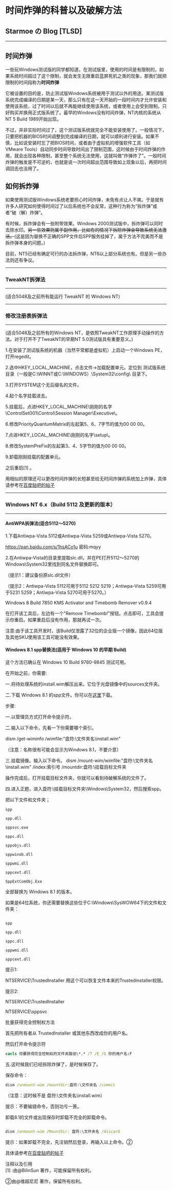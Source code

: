# 时间炸弹的科普以及破解方法

## Starmoe の Blog [TLSD]
---

## 时间炸弹
一些玩Windows测试版的同学都知道，在测试版里，使用的时间是有限制的，如果系统时间超过了这个限制，就会发生无限重启蓝屏死机之类的现象，那我们就把限制的时间段称为**时间炸弹**


它被设置的目的是，防止测试版Windows系统被用于测试以外的用途。某测试版系统完成编译的日期是某一天，那么只有在这一天开始的一段时间内才允许安装和使用该系统，过了时间以后就不再能继续使用该系统，或者使用上会受到限制，只好购买并换用正式版系统了。最早的Windows没有时间炸弹，NT内核的系统从NT 5 Build 1989开始出现。



不过，并非实际时间过了，这个测试版系统就完全不能安装使用了。一般情况下，只要把机器的BIOS时间调整到完成编译的日期，就可以顺利进行安装。如果不慎，比如说安装时忘了把BIOS时间，或者由于虚拟机的增强软件工具（如VMware Tools）自动同步时间导致时间出了限制范围，这时候由于时间炸弹的作用，就会出现各种限制，甚至整个系统无法使用，这就叫做“炸弹炸了”。一般时间炸弹的触发是不可逆的，也就是说一次时间超出范围导致如上现象以后，再把时间调回去也没用了。

## 如何拆炸弹

如果使用测试版Windows系统老要担心时间炸弹，未免有点让人不爽。于是就有许多人研究如何使得时间过了以后系统也不会反常，这种行为称为“拆炸弹”或者“破（解）炸弹”。



有时候，拆炸弹会有一些附带效果。Windows 2000测试版中，拆炸弹可以同时去除水印。~~另一些效果则属于副作用，比如有的情况下拆除炸弹会导致系统无法激活。~~(这是因为替换不正确的SPP文件后SPP服务挂掉了，属于方法不完美而不是拆炸弹本身的问题。)



目前，NT5已经有确定可行的办法拆炸弹，NT6以上部分系统也有。但是另一些办法则还有争议。

---

### TweakNT拆弹法  

---

(适合5048及之前所有能运行 TweakNT 的 Windows NT)

---

### 修改注册表拆弹法

---

(适合5048及之前所有的Windows NT，是依照TweakNT工作原理手动操作的方法。对于打开不了TweakNT的早期NT 5.0测试版具有重要意义。)



1.在安装了测试版系统的机器（当然平常都是虚拟机）上启动一个Windows PE，打开regedit。

2.选中HKEY_LOCAL_MACHINE，点击文件->加载配置单元。定位到 测试版系统目录（一般是C:\WINNT或C:\WINDOWS）\System32\config\ 目录下。

3.打开SYSTEM这个无后缀名的文件。

4.起个名字挂载进去。

5.挂载后，点进HKEY_LOCAL_MACHINE\刚刚的名字\ControlSet001\Control\Session Manager\Executive\。

6.修改PriorityQuantumMatrix的左起第5、6、7字节的值为00 00 00。

7.点进HKEY_LOCAL_MACHINE\刚刚的名字\setup\。

8.修改SystemPreFix的左起第3、4、5字节的值为00 00 00。

9.卸载刚刚挂载的配置单元。

之后重启[1]
。


用相似的原理还可以更改时间炸弹的长短甚至给无时间炸弹的系统加上炸弹，具体请参考在[百度贴吧的帖子](http://tieba.baidu.com/p/5197847676)

---

### Windows NT 6.x（Build 5112 及更新的版本）

---

#### AntiWPA拆弹法(适合5112～5270)


1.下载Antiwpa-Vista 5112或Antiwpa-Vista 5259或Antiwpa-Vista 5270。

https://pan.baidu.com/s/1hsACo1u 密码:mqyy

2.在Antiwpa-Vista的目录里提取slc.dll，并在PE打开5112～5270的Windows\System32里找到同名文件替换即可。

（提示1：建议备份原slc.dll文件）

（提示2：Antiwpa-Vista 5112可用于5112 5212 5219；Antiwpa-Vista 5259可用于5231 5259；Antiwpa-Vista 5270可用于5270。）

Windows 8 Build 7850 KMS Activator and Timebomb Remover v0.9.4

在打开该工具后，左边有一个"Remove Timebomb!"按钮。点击即可，工具会提示你重启。如果重启后没有作用，那就再试一次。

注意:由于该工具开发时，该Build仅泄露了32位的企业版一个镜像，因此64位版及其他SKU使用该工具可能没有效果。


#### Windows 8.1 spp替换法(适用于 Windows 10 的早期 Build)


这个方法已确认在 Windows 10 Build 9780-9845 测试可用。 

在开始之前，你需要:

一.将待处理系统的install.wim解压出来。它位于光盘镜像中的sources文件夹。

二.下载 Windows 8.1 的spp文件。你可以在[这里](http://pan.baidu.com/s/1eRE4i9G)下载。 

步骤:

一.以管理员方式打开命令提示符。



二.输入以下命令，先看一下你需要哪个索引。



dism /get-wiminfo /wimfile:"盘符:\文件夹名\install.wim"



（注意：名称很有可能会显示为Windows 8.1，不要介意）



三.挂载镜像。输入以下命令。 dism /mount-wim/wimfile:"盘符:\文件夹名\install.wim" /index:索引号 /mountdir:盘符:\挂载目标文件夹

操作完成后，打开挂载目标文件夹，你就可以看到待破解系统的文件了。

四.进入正题，进入盘符:\挂载目标文件夹\Windows\System32，然后搜索spp。

把以下文件和文件夹；


```
spp

spp.dll

sppsvc.exe

sppc.dll

sppobjs.dll

sppwinob.dll

sppwmi.dll

sppcext.dll

SppExtComObj.Exe
 ```
全部替换为 Windows 8.1 的版本。



如果是64位系统，你还需要替换这些位于C:\Windows\SysWOW64下的文件和文件夹：

```

spp

spp.dll

sppc.dll

sppwmi.dll

sppcext.dll

```
提示1:

NTSERVICE\TrustedInstaller 用这个可以恢复文件本来的Trustedinstaller权限。



提示2:



NTSERVICE\TrustedInstaller

NTSERVICE\sppsvc

批量获得完全控制权方法

首先把所有者从 TrustedInstaller 或其他东西改成你的用户名。



然后打开命令提示符
```bat
cacls 你要获得完全控制权的文件夹路径\*.* /T /E /G 你的用户名:F
```
五.这时候我们已经拆除炸弹了，是时候保存了。



保存命令：  
```bat
dism /unmount-wim /mountdir:盘符:\文件夹名 /commit
```


（注意：这时候不是 盘符:\文件夹名\install.wim）



提示：不要输错命令，否则功亏一篑。



卸载8.1的文件或出现保存时卸载不完全的卸载命令。

```bat

dism /unmount-wim /MountDir: 盘符:\文件夹名 /discard

```

提示：如果卸载不完全，先注销然后登录，再输入以上命令。②



具体请参考[在百度贴吧的帖子](http://tieba.baidu.com/p/4796090440)



注释以及引用  
[1] :由@BilinSun 著作，可能保留所有权利。

②由@维超尼尼 著作，保留所有权利。 



